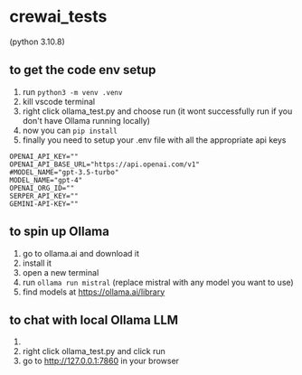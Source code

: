 # crewai_tests

(python 3.10.8)

## to get the code env setup

1. run `python3 -m venv .venv`
2. kill vscode terminal
3. right click ollama_test.py and choose run (it wont successfully run if you don't have Ollama running locally)
4. now you can `pip install`
5. finally you need to setup your .env file with all the appropriate api keys

```
OPENAI_API_KEY=""
OPENAI_API_BASE_URL="https://api.openai.com/v1"
#MODEL_NAME="gpt-3.5-turbo"
MODEL_NAME="gpt-4"
OPENAI_ORG_ID=""
SERPER_API_KEY=""
GEMINI-API-KEY=""
```

## to spin up Ollama

1. go to ollama.ai and download it
2. install it
3. open a new terminal
4. run `ollama run mistral` (replace mistral with any model you want to use)
5. find models at https://ollama.ai/library

## to chat with local Ollama LLM

1. <first spin up Ollama with a model>
2. right click ollama_test.py and click run
3. go to http://127.0.0.1:7860 in your browser

